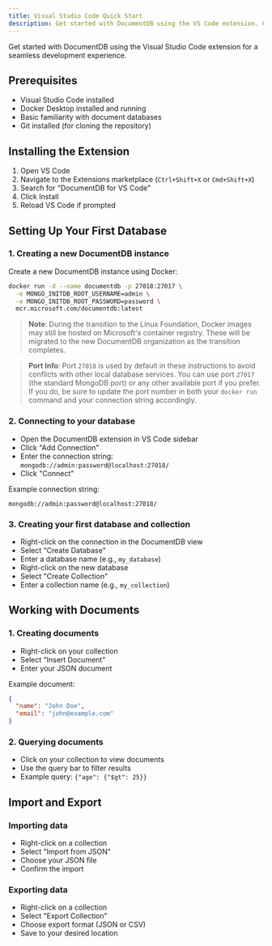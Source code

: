 ```yaml
---
title: Visual Studio Code Quick Start
description: Get started with DocumentDB using the VS Code extension. Connect to databases, create collections, and manage documents seamlessly.
---
```


Get started with DocumentDB using the Visual Studio Code extension for a seamless development experience.

## Prerequisites

- Visual Studio Code installed
- Docker Desktop installed and running
- Basic familiarity with document databases
- Git installed (for cloning the repository)

## Installing the Extension

1. Open VS Code
2. Navigate to the Extensions marketplace (`Ctrl+Shift+X` or `Cmd+Shift+X`)
3. Search for "DocumentDB for VS Code"
4. Click Install
5. Reload VS Code if prompted

## Setting Up Your First Database

### 1. Creating a new DocumentDB instance

Create a new DocumentDB instance using Docker:

```bash
docker run -d --name documentdb -p 27018:27017 \
  -e MONGO_INITDB_ROOT_USERNAME=admin \
  -e MONGO_INITDB_ROOT_PASSWORD=password \
  mcr.microsoft.com/documentdb:latest
```

> **Note**: During the transition to the Linux Foundation, Docker images may still be hosted on Microsoft's container registry. These will be migrated to the new DocumentDB organization as the transition completes.

> **Port Info**: Port `27018` is used by default in these instructions to avoid conflicts with other local database services. You can use port `27017` (the standard MongoDB port) or any other available port if you prefer. If you do, be sure to update the port number in both your `docker run` command and your connection string accordingly.

### 2. Connecting to your database

- Open the DocumentDB extension in VS Code sidebar
- Click "Add Connection"
- Enter the connection string: `mongodb://admin:password@localhost:27018/`
- Click "Connect"

Example connection string:
```
mongodb://admin:password@localhost:27018/
```

### 3. Creating your first database and collection

- Right-click on the connection in the DocumentDB view
- Select "Create Database"
- Enter a database name (e.g., `my_database`)
- Right-click on the new database
- Select "Create Collection"
- Enter a collection name (e.g., `my_collection`)

## Working with Documents

### 1. Creating documents

- Right-click on your collection
- Select "Insert Document"
- Enter your JSON document

Example document:
```json
{
  "name": "John Doe",
  "email": "john@example.com"
}
```

### 2. Querying documents

- Click on your collection to view documents
- Use the query bar to filter results
- Example query: `{"age": {"$gt": 25}}`

## Import and Export

### Importing data

- Right-click on a collection
- Select "Import from JSON"
- Choose your JSON file
- Confirm the import

### Exporting data

- Right-click on a collection
- Select "Export Collection"
- Choose export format (JSON or CSV)
- Save to your desired location
